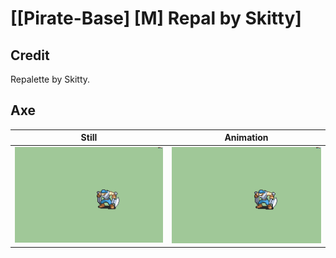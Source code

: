 # [\[Pirate-Base\] \[M\] Repal by Skitty]

## Credit

Repalette by Skitty.
	
## Axe

| Still | Animation |
| :---: | :-------: |
| ![Axe still](./Axe_000.png) | ![Axe animation](./Axe.gif) |
